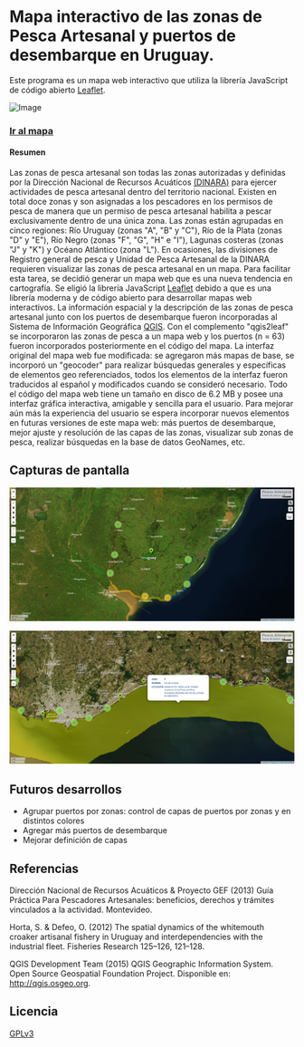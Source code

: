 # Mapa interactivo de las zonas de Pesca Artesanal y puertos de desembarque en Uruguay.

Este programa es un mapa web interactivo que utiliza la librería JavaScript de código abierto [Leaflet](http://leafletjs.com/ "Leaflet webpage").

![Image](http://leafletjs.com/docs/images/logo.png)

### [Ir al mapa](https://cdn.rawgit.com/guzmanlopez/Zonas-Pesca-Artesanal/master/index.html "demo")

#### **Resumen**

Las zonas de pesca artesanal son todas las zonas autorizadas y definidas por la Dirección Nacional de Recursos Acuáticos [(DINARA)](http://www.dinara.gub.uy "DINARA webpage") para ejercer actividades de pesca artesanal dentro del territorio nacional. Existen en total doce zonas y son asignadas a los pescadores en los permisos de pesca de manera que un permiso de pesca artesanal habilita a pescar exclusivamente dentro de una única zona. Las zonas están agrupadas en cinco regiones: Río Uruguay (zonas "A", "B" y "C"), Río de la Plata (zonas "D" y "E"), Río Negro (zonas "F", "G", "H" e "I"), Lagunas costeras (zonas "J" y "K") y Océano Atlántico (zona "L"). En ocasiones, las divisiones de Registro general de pesca y Unidad de Pesca Artesanal de la DINARA requieren visualizar las zonas de pesca artesanal en un mapa. Para facilitar esta tarea, se decidió generar un mapa web que es una nueva tendencia en cartografía. Se eligió la librería JavaScript [Leaflet](http://leafletjs.com/ "Leaflet webpage") debido a que es una librería moderna y de código abierto para desarrollar mapas web interactivos. La información espacial y la descripción de las zonas de pesca artesanal junto con los puertos de desembarque fueron incorporadas al Sistema de Información Geográfica [QGIS](http://www.qgis.org "QGIS webpage"). Con el complemento "qgis2leaf" se incorporaron las zonas de pesca a un mapa web y los puertos (n = 63) fueron incorporados posteriormente en el código del mapa. La interfaz original del mapa web fue modificada: se agregaron más mapas de base, se incorporó un "geocoder" para realizar búsquedas generales y específicas de elementos geo referenciados, todos los elementos de la interfaz fueron traducidos al español y modificados cuando se consideró necesario. Todo el código del mapa web tiene un tamaño en disco de 6.2 MB y posee una interfaz gráfica interactiva, amigable y sencilla para el usuario. Para mejorar aún más la experiencia del usuario se espera incorporar nuevos elementos en futuras versiones de este mapa web: más puertos de desembarque, mejor ajuste y resolución de las capas de las zonas, visualizar sub zonas de pesca, realizar búsquedas en la base de datos GeoNames, etc.

## Capturas de pantalla

![Image](https://raw.githubusercontent.com/guzmanlopez/Zonas-Pesca-Artesanal/master/screenshots/screenshot01.png)

![Image](https://raw.githubusercontent.com/guzmanlopez/Zonas-Pesca-Artesanal/master/screenshots/screenshot02.png)

## Futuros desarrollos

* Agrupar puertos por zonas: control de capas de puertos por zonas y en distintos colores
* Agregar más puertos de desembarque
* Mejorar definición de capas

## Referencias

Dirección Nacional de Recursos Acuáticos & Proyecto GEF (2013) Guía Práctica Para
Pescadores Artesanales: beneficios, derechos y trámites vinculados a la actividad.
Montevideo.

Horta, S. & Defeo, O. (2012) The spatial dynamics of the whitemouth croaker artisanal
fishery in Uruguay and interdependencies with the industrial fleet. Fisheries Research
125–126, 121–128.

QGIS Development Team (2015) QGIS Geographic Information System. Open Source
Geospatial Foundation Project. Disponible en: http://qgis.osgeo.org.

## Licencia
[GPLv3](LICENSE.txt)
